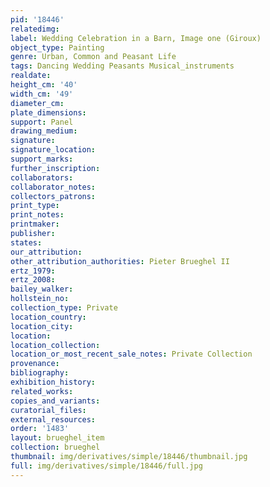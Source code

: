 ```yaml
---
pid: '18446'
relatedimg: 
label: Wedding Celebration in a Barn, Image one (Giroux)
object_type: Painting
genre: Urban, Common and Peasant Life
tags: Dancing Wedding Peasants Musical_instruments
realdate: 
height_cm: '40'
width_cm: '49'
diameter_cm: 
plate_dimensions: 
support: Panel
drawing_medium: 
signature: 
signature_location: 
support_marks: 
further_inscription: 
collaborators: 
collaborator_notes: 
collectors_patrons: 
print_type: 
print_notes: 
printmaker: 
publisher: 
states: 
our_attribution: 
other_attribution_authorities: Pieter Brueghel II
ertz_1979: 
ertz_2008: 
bailey_walker: 
hollstein_no: 
collection_type: Private
location_country: 
location_city: 
location: 
location_collection: 
location_or_most_recent_sale_notes: Private Collection
provenance: 
bibliography: 
exhibition_history: 
related_works: 
copies_and_variants: 
curatorial_files: 
external_resources: 
order: '1483'
layout: brueghel_item
collection: brueghel
thumbnail: img/derivatives/simple/18446/thumbnail.jpg
full: img/derivatives/simple/18446/full.jpg
---
```

